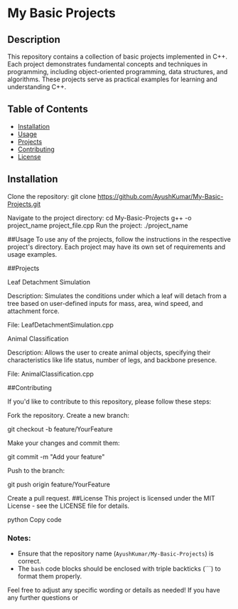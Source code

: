 # My Basic Projects

## Description
This repository contains a collection of basic projects implemented in C++. Each project demonstrates fundamental concepts and techniques in programming, including object-oriented programming, data structures, and algorithms. These projects serve as practical examples for learning and understanding C++.

## Table of Contents
- [Installation](#installation)
- [Usage](#usage)
- [Projects](#projects)
- [Contributing](#contributing)
- [License](#license)

## Installation
Clone the repository:
git clone https://github.com/AyushKumar/My-Basic-Projects.git

Navigate to the project directory:
cd My-Basic-Projects
g++ -o project_name project_file.cpp
Run the project:
./project_name

##Usage
To use any of the projects, follow the instructions in the respective project's directory. Each project may have its own set of requirements and usage examples.

##Projects

Leaf Detachment Simulation

Description: Simulates the conditions under which a leaf will detach from a tree based on user-defined inputs for mass, area, wind speed, and attachment force.

File: LeafDetachmentSimulation.cpp

Animal Classification

Description: Allows the user to create animal objects, specifying their characteristics like life status, number of legs, and backbone presence.

File: AnimalClassification.cpp

##Contributing

If you'd like to contribute to this repository, please follow these steps:

Fork the repository.
Create a new branch:

git checkout -b feature/YourFeature

Make your changes and commit them:

git commit -m "Add your feature"

Push to the branch:

git push origin feature/YourFeature

Create a pull request.
##License
This project is licensed under the MIT License - see the LICENSE file for details.

python
Copy code

### Notes:
- Ensure that the repository name (`AyushKumar/My-Basic-Projects`) is correct.
- The `bash` code blocks should be enclosed with triple backticks (```) to format them properly.

Feel free to adjust any specific wording or details as needed! If you have any further questions or
